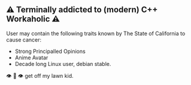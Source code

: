 
## :warning: Terminally addicted to (modern) C++ Workaholic :warning:

User may contain the following traits known by The State of California to cause cancer:

* Strong Principalled Opinions
* Anime Avatar
* Decade long Linux user, debian stable.

:eye: :lips: :eye: get off my lawn kid.
